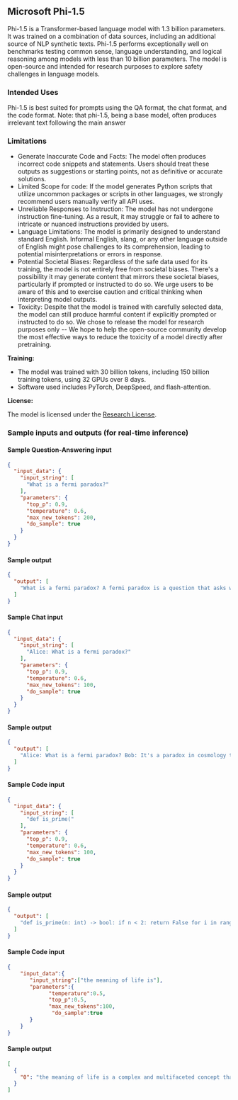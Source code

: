 ## **Microsoft Phi-1.5**

Phi-1.5 is a Transformer-based language model with 1.3 billion parameters. It was trained on a combination of data sources, including an additional source of NLP synthetic texts. Phi-1.5 performs exceptionally well on benchmarks testing common sense, language understanding, and logical reasoning among models with less than 10 billion parameters. The model is open-source and intended for research purposes to explore safety challenges in language models.

### Intended Uses

Phi-1.5 is best suited for prompts using the QA format, the chat format, and the code format. 
Note: that phi-1.5, being a base model, often produces irrelevant text following the main answer

### Limitations

* Generate Inaccurate Code and Facts: The model often produces incorrect code snippets and statements. Users should treat these outputs as suggestions or starting points, not as definitive or accurate solutions.
* Limited Scope for code: If the model generates Python scripts that utilize uncommon packages or scripts in other languages, we strongly recommend users manually verify all API uses.
* Unreliable Responses to Instruction: The model has not undergone instruction fine-tuning. As a result, it may struggle or fail to adhere to intricate or nuanced instructions provided by users.
* Language Limitations: The model is primarily designed to understand standard English. Informal English, slang, or any other language outside of English might pose challenges to its comprehension, leading to potential misinterpretations or errors in response.
* Potential Societal Biases: Regardless of the safe data used for its training, the model is not entirely free from societal biases. There's a possibility it may generate content that mirrors these societal biases, particularly if prompted or instructed to do so. We urge users to be aware of this and to exercise caution and critical thinking when interpreting model outputs.
* Toxicity: Despite that the model is trained with carefully selected data, the model can still produce harmful content if explicitly prompted or instructed to do so. We chose to release the model for research purposes only -- We hope to help the open-source community develop the most effective ways to reduce the toxicity of a model directly after pretraining.

**Training:**

* The model was trained with 30 billion tokens, including 150 billion training tokens, using 32 GPUs over 8 days.
* Software used includes PyTorch, DeepSpeed, and flash-attention.

**License:**

The model is licensed under the <a href="https://huggingface.co/microsoft/phi-1_5/resolve/main/Research%20License.docx" target="_blank">Research License</a>.

### Sample inputs and outputs (for real-time inference)

#### Sample Question-Answering input
```json
{
  "input_data": {
    "input_string": [
      "What is a fermi paradox?"
    ],
    "parameters": {
      "top_p": 0.9,
      "temperature": 0.6,
      "max_new_tokens": 200,
      "do_sample": true
    }
  }
}
```

#### Sample output
```json
{
  "output": [
    "What is a fermi paradox? A fermi paradox is a question that asks why there are no signs of intelligent life outside of Earth. If there is life out there, why haven't we heard from them? What is the Drake equation? The Drake equation is a way to estimate the number of civilizations in our galaxy that could communicate with us. It takes into account factors like the number of stars, the number of planets that could support life, and the likelihood of life evolving to the point of developing technology. What is the Fermi paradox? The Fermi paradox is a question that asks why there are no signs of intelligent life outside of Earth. If there is life out there, why haven't we heard from them? What is the Drake equation? The Drake equation is a way to estimate the number of civilizations in our galaxy that could communicate with us. It takes into account factors like the number of stars, the number of planets that could"
  ]
}
```

#### Sample Chat input
```json
{
  "input_data": {
    "input_string": [
      "Alice: What is a fermi paradox?"
    ],
    "parameters": {
      "top_p": 0.9,
      "temperature": 0.6,
      "max_new_tokens": 100,
      "do_sample": true
    }
  }
}
```

#### Sample output
```json
{
  "output": [
    "Alice: What is a fermi paradox? Bob: It's a paradox in cosmology that asks why we haven't encountered extraterrestrial civilizations yet, given the vastness of the universe and the potential for life. Alice: That's a tough one. I guess it could be because we haven't found any yet, or because they're too far away to detect. Bob: Yeah, there are a lot of different theories about it. But one thing's for sure, the universe is full of mysteries that we"
  ]
}
```


#### Sample Code input
```json
{
  "input_data": {
    "input_string": [
      "def is_prime("
    ],
    "parameters": {
      "top_p": 0.9,
      "temperature": 0.6,
      "max_new_tokens": 100,
      "do_sample": true
    }
  }
}
```

#### Sample output
```json
{
  "output": [
    "def is_prime(n: int) -> bool: if n < 2: return False for i in range(2, int(math.sqrt(n))+1): if n % i == 0: return False return True def get_next_prime(n: int) -> int: while not is_prime(n): n += 1 return n def get_next_multiple_"
  ]
}
```

#### Sample Code input
```json
{
    "input_data":{
       "input_string":["the meaning of life is"],
       "parameters":{
             "temperature":0.5,
             "top_p":0.5,
             "max_new_tokens":100,
              "do_sample":true
       }
    }
}
```

#### Sample output
```json
[
  {
    "0": "the meaning of life is a complex and multifaceted concept that has been debated by philosophers, theologians, and scientists for centuries. However, despite the many different perspectives on this topic, there are certain truths that are universally accepted.\n\nOne of the most important truths about the meaning of life is that it is ultimately a personal journey. Each individual has their own unique experiences, beliefs, and values that shape their understanding of what it means to live a meaningful life. While there may be certain universal truths that apply to"
  }
]
```